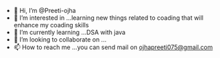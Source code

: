 - 👋 Hi, I’m @Preeti-ojha
- 👀 I’m interested in ...learning new things related to coading that will enhance my coading skills
- 🌱 I’m currently learning ...DSA with java
- 💞️ I’m looking to collaborate on ...
- 📫 How to reach me ...you can send mail on ojhapreeti075@gmail.com

<!---
Preeti-ojha/Preeti-ojha is a ✨ special ✨ repository because its `README.md` (this file) appears on your GitHub profile.
You can click the Preview link to take a look at your changes.
--->
